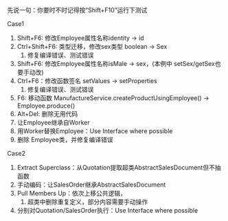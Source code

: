 先说一句：你要时不时记得按“Shift+F10”运行下测试

Case1
1. Shift+F6: 修改Employee属性名称identity -> id
2. Ctrl+Shift+F6: 类型迁移，修改sex类型 boolean -> Sex
	1. 修复编译错误、测试错误
3. Shift+F6: 修改Employee属性名称isMale -> sex，(本例中 setSex/getSex也要手动改)
4. Ctrl+F6：修改函数签名 setValues -> setProperties
   1. 修复编译错误、测试错误
5. F6: 移动函数 ManufactureService.createProductUsingEmployee() -> Employee.produce()
6. Alt+Del: 删除无用代码
7. 让Employee继承自Worker
8. 用Worker替换Employee：Use Interface where possible 
9. 删除 Employee类，并修复编译错误

Case2
1. Extract Superclass：从Quotation提取超类AbstractSalesDocument但不抽函数
2. 手动编码：让SalesOrder继承AbstractSalesDocument
3. Pull Members Up：依次上移公共逻辑，
   1. 超类中删除重复定义，部分内容需要手动操作
4. 分别对Quotation/SalesOrder执行：Use Interface where possible 
	
	